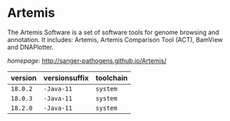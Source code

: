 # Artemis

The Artemis Software is a set of software tools for genome browsing and annotation.  It includes: Artemis, Artemis Comparison Tool (ACT), BamView and DNAPlotter.

*homepage*: <http://sanger-pathogens.github.io/Artemis/>

version | versionsuffix | toolchain
--------|---------------|----------
``18.0.2`` | ``-Java-11`` | ``system``
``18.0.3`` | ``-Java-11`` | ``system``
``18.2.0`` | ``-Java-11`` | ``system``
